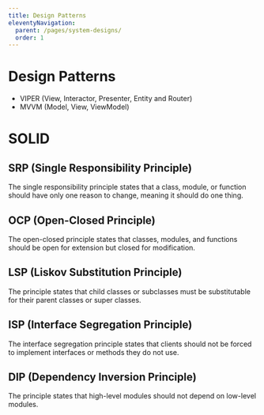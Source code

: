 ```yaml
---
title: Design Patterns
eleventyNavigation:
  parent: /pages/system-designs/
  order: 1
---
```


# Design Patterns

- VIPER (View, Interactor, Presenter, Entity and Router)
- MVVM (Model, View, ViewModel)

# SOLID

## SRP (Single Responsibility Principle)

The single responsibility principle states that a class, module, or function should have only one reason to change, meaning it should do one thing.

## OCP (Open-Closed Principle)

The open-closed principle states that classes, modules, and functions should be open for extension but closed for modification.

## LSP (Liskov Substitution Principle)

The principle states that child classes or subclasses must be substitutable for their parent classes or super classes.

## ISP (Interface Segregation Principle)

The interface segregation principle states that clients should not be forced to implement interfaces or methods they do not use.

## DIP (Dependency Inversion Principle)

The principle states that high-level modules should not depend on low-level modules.

